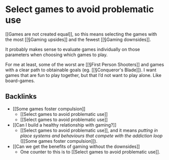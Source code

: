 # Select games to avoid problematic use
[[Games are not created equal]], so this means selecting the games with the most [[§Gaming upsides]] and the fewest [[§Gaming downsides]]. 

It probably makes sense to evaluate games individually on those parameters when choosing which games to play.

For me at least, some of the worst are [[§First Person Shooters]] and games with a clear path to obtainable goals (eg. [[§Conqueror's Blade]]). I want games that are fun to play together, but that I’d not want to play alone. Like board-games.



## Backlinks
* [[Some games foster compulsion]]
	* [[Select games to avoid problematic use]]
	* [[Select games to avoid problematic use]]
* [[Can I build a healthy relationship with gaming?]]
	* [[Select games to avoid problematic use]], and it means *putting in place systems and behaviours that compete with the addiction loop* ([[Some games foster compulsion]]).
* [[Can we get the benefits of gaming without the downsides]]
	* One counter to this is to [[Select games to avoid problematic use]].

<!-- #p1 -->

<!-- {BearID:0B50F6FF-A0C7-4D5F-9F08-3151556E832D-34673-000034B1E82C52E1} -->
